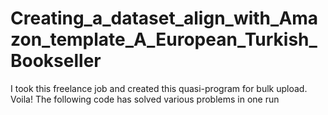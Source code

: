 # Creating_a_dataset_align_with_Amazon_template_A_European_Turkish_Bookseller
I took this freelance job and created this quasi-program for bulk upload.  Voila! The following code has solved various problems in one run
